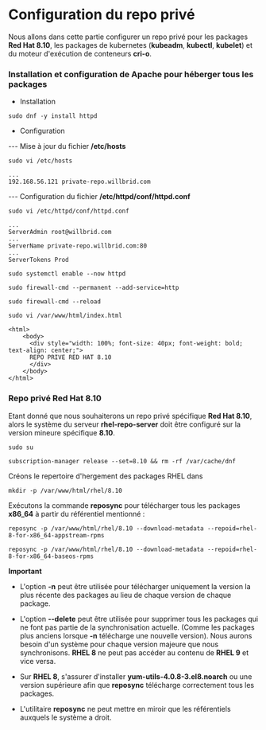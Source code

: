 # Configuration du repo privé

Nous allons dans cette partie configurer un repo privé pour les packages **Red Hat 8.10**, les packages de kubernetes (**kubeadm**, **kubectl**, **kubelet**) et du moteur d'exécution de conteneurs **cri-o**.

### Installation et configuration de Apache pour héberger tous les packages

- Installation

```
sudo dnf -y install httpd
```

- Configuration

--- Mise à jour du fichier **/etc/hosts**

```
sudo vi /etc/hosts
```

```
...
192.168.56.121 private-repo.willbrid.com
```

--- Configuration du fichier **/etc/httpd/conf/httpd.conf**

```
sudo vi /etc/httpd/conf/httpd.conf
```

```
...
ServerAdmin root@willbrid.com
...
ServerName private-repo.willbrid.com:80
...
ServerTokens Prod
```

```
sudo systemctl enable --now httpd
```

```
sudo firewall-cmd --permanent --add-service=http
```

```
sudo firewall-cmd --reload
```

```
sudo vi /var/www/html/index.html
```

```
<html>
    <body>
      <div style="width: 100%; font-size: 40px; font-weight: bold; text-align: center;">
      REPO PRIVE RED HAT 8.10
      </div>
    </body>
</html>
```

### Repo privé Red Hat 8.10

Etant donné que nous souhaiterons un repo privé spécifique **Red Hat 8.10**, alors le système du serveur **rhel-repo-server** doit être configuré sur la version mineure spécifique **8.10**.

```
sudo su
```

```
subscription-manager release --set=8.10 && rm -rf /var/cache/dnf
```

Créons le repertoire d'hergement des packages RHEL dans 

```
mkdir -p /var/www/html/rhel/8.10
```

Exécutons la commande **reposync** pour télécharger tous les packages **x86_64** à partir du référentiel mentionné :

```
reposync -p /var/www/html/rhel/8.10 --download-metadata --repoid=rhel-8-for-x86_64-appstream-rpms
```

```
reposync -p /var/www/html/rhel/8.10 --download-metadata --repoid=rhel-8-for-x86_64-baseos-rpms
```

**Important**

- L'option **-n** peut être utilisée pour télécharger uniquement la version la plus récente des packages au lieu de chaque version de chaque package.

- L'option **--delete** peut être utilisée pour supprimer tous les packages qui ne font pas partie de la synchronisation actuelle. (Comme les packages plus anciens lorsque **-n** télécharge une nouvelle version). Nous aurons besoin d'un système pour chaque version majeure que nous synchronisons. **RHEL 8** ne peut pas accéder au contenu de **RHEL 9** et vice versa.

- Sur **RHEL 8**, s'assurer d'installer **yum-utils-4.0.8-3.el8.noarch** ou une version supérieure afin que **reposync** télécharge correctement tous les packages.

- L'utilitaire **reposync** ne peut mettre en miroir que les référentiels auxquels le système a droit.
